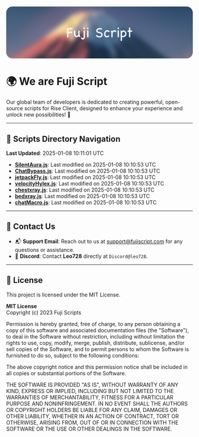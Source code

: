 ![Banner](.github/b.webp)

# 🌍 **We are Fuji Script**

Our global team of developers is dedicated to creating powerful, open-source scripts for Rise Client, designed to enhance your experience and unlock new possibilities! 🌟

---
<!-- SCRIPTS_NAVIGATION_START -->
## 📂 **Scripts Directory Navigation**

**Last Updated**: 2025-01-08 10:11:01 UTC

- **[SilentAura.js](scripts/SilentAura.js)**: Last modified on 2025-01-08 10:10:53 UTC
- **[ChatBypass.js](scripts/ChatBypass.js)**: Last modified on 2025-01-08 10:10:53 UTC
- **[jetpackFly.js](scripts/jetpackFly.js)**: Last modified on 2025-01-08 10:10:53 UTC
- **[velocityHylex.js](scripts/velocityHylex.js)**: Last modified on 2025-01-08 10:10:53 UTC
- **[chestxray.js](scripts/chestxray.js)**: Last modified on 2025-01-08 10:10:53 UTC
- **[bedxray.js](scripts/bedxray.js)**: Last modified on 2025-01-08 10:10:53 UTC
- **[chatMacro.js](scripts/chatMacro.js)**: Last modified on 2025-01-08 10:10:53 UTC

<!-- SCRIPTS_NAVIGATION_END -->

---

## 💬 **Contact Us**  
- 📬 **Support Email**: Reach out to us at [support@fujiscript.com](mailto:support@fujiscript.com) for any questions or assistance.  
- 💬 **Discord**: Contact **Leo728** directly at `Discord@leo728`.

---

## 📜 **License**

This project is licensed under the MIT License.  

**MIT License**  
Copyright (c) 2023 Fuji Scripts  

Permission is hereby granted, free of charge, to any person obtaining a copy of this software and associated documentation files (the "Software"), to deal in the Software without restriction, including without limitation the rights to use, copy, modify, merge, publish, distribute, sublicense, and/or sell copies of the Software, and to permit persons to whom the Software is furnished to do so, subject to the following conditions:  

The above copyright notice and this permission notice shall be included in all copies or substantial portions of the Software.  

THE SOFTWARE IS PROVIDED "AS IS", WITHOUT WARRANTY OF ANY KIND, EXPRESS OR IMPLIED, INCLUDING BUT NOT LIMITED TO THE WARRANTIES OF MERCHANTABILITY, FITNESS FOR A PARTICULAR PURPOSE AND NONINFRINGEMENT. IN NO EVENT SHALL THE AUTHORS OR COPYRIGHT HOLDERS BE LIABLE FOR ANY CLAIM, DAMAGES OR OTHER LIABILITY, WHETHER IN AN ACTION OF CONTRACT, TORT OR OTHERWISE, ARISING FROM, OUT OF OR IN CONNECTION WITH THE SOFTWARE OR THE USE OR OTHER DEALINGS IN THE SOFTWARE.  
